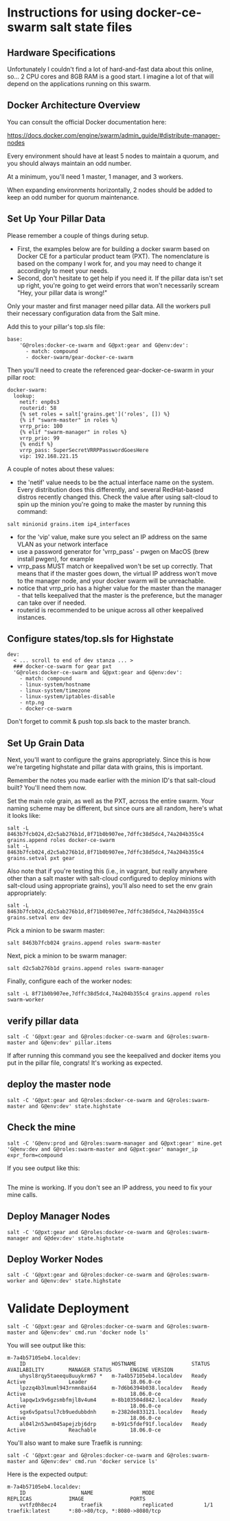 Instructions for using docker-ce-swarm salt state files
====================================================

## Hardware Specifications
Unfortunately I couldn't find a lot of hard-and-fast data about this online, so... 2 CPU cores and 8GB RAM is a good start. I imagine a lot of that will depend on the applications running on this swarm.

## Docker Architecture Overview
You can consult the official Docker documentation here:

https://docs.docker.com/engine/swarm/admin_guide/#distribute-manager-nodes

Every environment should have at least 5 nodes to maintain a quorum, and you should always maintain an odd number.

At a minimum, you'll need 1 master, 1 manager, and 3 workers.

When expanding environments horizontally, 2 nodes should be added to keep an odd number for quorum maintenance.

## Set Up Your Pillar Data
Please remember a couple of things during setup.

- First, the examples below are for building a docker swarm based on Docker CE for a particular product team (PXT). The nomenclature is based on the company I work for, and you may need to change it accordingly to meet your needs.
- Second, don't hesitate to get help if you need it. If the pillar data isn't set up right, you're going to get weird errors that won't necessarily scream "Hey, your pillar data is wrong!"

Only your master and first manager need pillar data. All the workers pull their necessary configuration data from the Salt mine.

Add this to your pillar's top.sls file:

~~~
base:
    'G@roles:docker-ce-swarm and G@pxt:gear and G@env:dev':
      - match: compound
      - docker-swarm/gear-docker-ce-swarm
~~~

Then you'll need to create the referenced gear-docker-ce-swarm in your pillar root:

~~~
docker-swarm:
  lookup:
    netif: enp0s3
    routerid: 58
    {% set roles = salt['grains.get']('roles', []) %}
    {% if "swarm-master" in roles %}
    vrrp_prio: 100
    {% elif "swarm-manager" in roles %}
    vrrp_prio: 99
    {% endif %}
    vrrp_pass: SuperSecretVRRPPasswordGoesHere
    vip: 192.168.221.15
~~~

A couple of notes about these values:

- the 'netif' value needs to be the actual interface name on the system. Every distribution does this differently, and several RedHat-based distros recently changed this. Check the value after using salt-cloud to spin up the minion you're going to make the master by running this command:
~~~
salt minionid grains.item ip4_interfaces
~~~
- for the 'vip' value, make sure you select an IP address on the same VLAN as your network interface
- use a password generator for 'vrrp_pass' - pwgen on MacOS (brew install pwgen), for example
- vrrp_pass MUST match or keepalived won't be set up correctly. That means that if the master goes down, the virtual IP address won't move to the manager node, and your docker swarm will be unreachable.
- notice that vrrp_prio has a higher value for the master than the manager - that tells keepalived that the master is the preference, but the manager can take over if needed.
- routerid is recommended to be unique across all other keepalived instances.

## Configure states/top.sls for Highstate
~~~
dev:
  < ... scroll to end of dev stanza ... >
  ### docker-ce-swarm for gear pxt
  'G@roles:docker-ce-swarm and G@pxt:gear and G@env:dev':
    - match: compound
    - linux-system/hostname
    - linux-system/timezone
    - linux-system/iptables-disable
    - ntp.ng
    - docker-ce-swarm
~~~

Don't forget to commit & push top.sls back to the master branch.

## Set Up Grain Data
Next, you'll want to configure the grains appropriately. Since this is how we're targeting highstate and pillar data with grains, this is important.

Remember the notes you made earlier with the minion ID's that salt-cloud built? You'll need them now.

Set the main role grain, as well as the PXT, across the entire swarm. Your naming scheme may be different, but since ours are all random, here's what it looks like:

~~~
salt -L 8463b7fcb024,d2c5ab276b1d,8f71b0b907ee,7dffc38d5dc4,74a204b355c4 grains.append roles docker-ce-swarm
salt -L 8463b7fcb024,d2c5ab276b1d,8f71b0b907ee,7dffc38d5dc4,74a204b355c4 grains.setval pxt gear
~~~

Also note that if you're testing this (i.e., in vagrant, but really anywhere other than a salt master with salt-cloud configured to deploy minions with salt-cloud using appropriate grains), you'll also need to set the env grain appropriately:

~~~
salt -L 8463b7fcb024,d2c5ab276b1d,8f71b0b907ee,7dffc38d5dc4,74a204b355c4 grains.setval env dev
~~~

Pick a minion to be swarm master:

~~~
salt 8463b7fcb024 grains.append roles swarm-master
~~~

Next, pick a minion to be swarm manager:

~~~
salt d2c5ab276b1d grains.append roles swarm-manager
~~~

Finally, configure each of the worker nodes:

~~~
salt -L 8f71b0b907ee,7dffc38d5dc4,74a204b355c4 grains.append roles swarm-worker
~~~

## verify pillar data
~~~
salt -C 'G@pxt:gear and G@roles:docker-ce-swarm and G@roles:swarm-master and G@env:dev' pillar.items
~~~

If after running this command you see the keepalived and docker items you put in the pillar file, congrats! It's working as expected.

## deploy the master node
~~~
salt -C 'G@pxt:gear and G@roles:docker-ce-swarm and G@roles:swarm-master and G@env:dev' state.highstate
~~~

## Check the mine
~~~
salt -C 'G@env:prod and G@roles:swarm-manager and G@pxt:gear' mine.get 'G@env:dev and G@roles:swarm-master and G@pxt:gear' manager_ip expr_form=compound
~~~

If you see output like this:

~~~

~~~

The mine is working. If you don't see an IP address, you need to fix your mine calls.

## Deploy Manager Nodes
~~~
salt -C 'G@pxt:gear and G@roles:docker-ce-swarm and G@roles:swarm-manager and G@dev:dev' state.highstate
~~~

## Deploy Worker Nodes
~~~
salt -C 'G@pxt:gear and G@roles:docker-ce-swarm and G@roles:swarm-worker and G@env:dev' state.highstate
~~~

# Validate Deployment
~~~
salt -C 'G@pxt:gear and G@roles:docker-ce-swarm and G@roles:swarm-master and G@env:dev' cmd.run 'docker node ls'
~~~

You will see output like this:

~~~
m-7a4b57105eb4.localdev:
    ID                            HOSTNAME                  STATUS              AVAILABILITY        MANAGER STATUS      ENGINE VERSION
    uhysl8rqy5taeequ8uuykrm67 *   m-7a4b57105eb4.localdev   Ready               Active              Leader              18.06.0-ce
    lpzzq4b3lmuml943rnmn8ai64     m-7d6b6394b038.localdev   Ready               Active                                  18.06.0-ce
    lapqw1x9v6gzsmbfmjl8v4um4     m-8b103504d842.localdev   Ready               Active                                  18.06.0-ce
    sgx6v5patsul7cb9uedubbdnh     m-2382de833121.localdev   Ready               Active                                  18.06.0-ce
    al04l2n53wn045apejzbj6drp     m-b91c5fdef91f.localdev   Ready               Active              Reachable           18.06.0-ce
~~~

You'll also want to make sure Traefik is running:

~~~
salt -C 'G@pxt:gear and G@roles:docker-ce-swarm and G@roles:swarm-master and G@env:dev' cmd.run 'docker service ls'
~~~

Here is the expected output:

~~~
m-7a4b57105eb4.localdev:
    ID                  NAME                MODE                REPLICAS            IMAGE               PORTS
    vvtfz0h8ecz4        traefik             replicated          1/1                 traefik:latest      *:80->80/tcp, *:8080->8080/tcp
~~~
